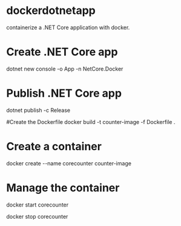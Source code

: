 # dockerdotnetapp
containerize a .NET Core application with docker.

# Create .NET Core app

dotnet new console -o App -n NetCore.Docker

# Publish .NET Core app
dotnet publish -c Release

#Create the Dockerfile
docker build -t counter-image -f Dockerfile .

# Create a container
docker create --name corecounter counter-image

# Manage the container
docker start corecounter

docker stop corecounter
